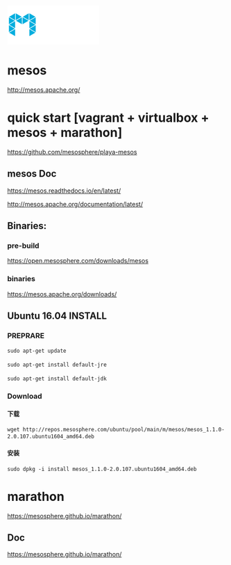 
![mesos_logo](_image/mesos_logo.png)

# mesos
http://mesos.apache.org/


# quick start [vagrant + virtualbox +  mesos + marathon]

https://github.com/mesosphere/playa-mesos



## mesos Doc


https://mesos.readthedocs.io/en/latest/



http://mesos.apache.org/documentation/latest/

## Binaries:

### pre-build
https://open.mesosphere.com/downloads/mesos

### binaries
https://mesos.apache.org/downloads/


## Ubuntu 16.04 INSTALL

###  PREPRARE


```
sudo apt-get update

sudo apt-get install default-jre

sudo apt-get install default-jdk

```

###  Download 

#### 下载
```
wget http://repos.mesosphere.com/ubuntu/pool/main/m/mesos/mesos_1.1.0-2.0.107.ubuntu1604_amd64.deb
```
#### 安装

```
sudo dpkg -i install mesos_1.1.0-2.0.107.ubuntu1604_amd64.deb
```





#  marathon

https://mesosphere.github.io/marathon/


## Doc

https://mesosphere.github.io/marathon/



